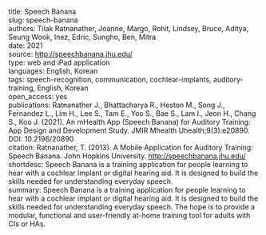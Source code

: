 title: Speech Banana  
slug: speech-banana  
authors: Tilak Ratnanather, Joanne, Margo, Rohit, Lindsey, Bruce, Aditya, Seung Wook, Inez, Edric, Sungho, Ben, Mitra   
date: 2021    
source: http://speechbanana.jhu.edu/  
type: web and iPad application  
languages: English, Korean  
tags: speech-recognition, communication, cochlear-implants, auditory-training, English, Korean  
open_access: yes  
publications: Ratnanather J., Bhattacharya R., Heston M., Song J., Fernandez L., Lim H., Lee S., Tam E., Yoo S., Bae S., Lam I., Jeon H., Chang S., Koo J. (2021). An mHealth App (Speech Banana) for Auditory Training: App Design and Development Study. JMIR Mhealth Uhealth;9(3):e20890. DOI: 10.2196/20890  
citation: Ratnanather, T. (2013). A Mobile Application for Auditory Training: Speech Banana. John Hopkins University. http://speechbanana.jhu.edu/  
shortdesc: Speech Banana is a training application for people learning to hear with a cochlear implant or digital hearing aid. It is designed to build the skills needed for understanding everyday speech.  
summary: Speech Banana is a training application for people learning to hear with a cochlear implant or digital hearing aid. It is designed to build the skills needed for understanding everyday speech. The hope is to provide a modular, functional and user-friendly at-home training tool for adults with CIs or HAs.  
